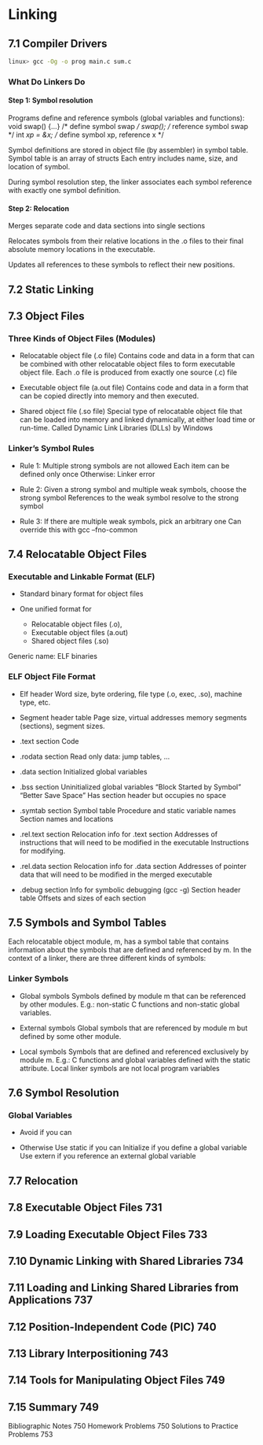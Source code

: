 # Linking

## 7.1 Compiler Drivers 

```bash
linux> gcc -Og -o prog main.c sum.c

```

### What Do Linkers Do

#### Step 1: Symbol resolution

Programs define and reference symbols (global variables and functions):
    void swap() {…}   /* define symbol swap */
    swap();           /* reference symbol swap */
    int *xp = &x;     /* define symbol xp, reference x */

Symbol definitions are stored in object file (by assembler) in symbol table.
    Symbol table is an array of structs
    Each entry includes name, size, and location of symbol.

During symbol resolution step, the linker associates each symbol reference with exactly one symbol definition.


#### Step 2: Relocation

Merges separate code and data sections into single sections

Relocates symbols from their relative locations in the .o files to their final absolute memory locations in the executable.

Updates all references to these symbols to reflect their new positions.






## 7.2 Static Linking 



## 7.3 Object Files


### Three Kinds of Object Files (Modules)

- Relocatable object file (.o file)
Contains code and data in a form that can be combined with other relocatable object files to form executable object file.
Each .o file is produced from exactly one source (.c) file

- Executable object file (a.out file)
Contains code and data in a form that can be copied directly into memory and then executed.

- Shared object file (.so file)
Special type of relocatable object file that can be loaded into memory and linked dynamically, at either load time or run-time.
Called Dynamic Link Libraries (DLLs) by Windows







### Linker’s Symbol Rules

- Rule 1: Multiple strong symbols are not allowed
Each item can be defined only once
Otherwise: Linker error

- Rule 2: Given a strong symbol and multiple weak symbols, choose the strong symbol
References to the weak symbol resolve to the strong symbol

- Rule 3: If there are multiple weak symbols, pick an arbitrary one
Can override this with gcc –fno-common
    


## 7.4 Relocatable Object Files 

### Executable and Linkable Format (ELF)

- Standard binary format for object files

- One unified format for 
    - Relocatable object files (.o), 
    - Executable object files (a.out)
    - Shared object files (.so)

Generic name: ELF binaries

### ELF Object File Format

- Elf header
Word size, byte ordering, file type (.o, exec, .so), machine type, etc.

- Segment header table
Page size, virtual addresses memory segments (sections), segment sizes.

- .text section
Code

- .rodata section
Read only data: jump tables, ...

- .data section
Initialized global variables

- .bss section
Uninitialized global variables
“Block Started by Symbol”
“Better Save Space”
Has section header but occupies no space

- .symtab section
Symbol table
Procedure and static variable names
Section names and locations

- .rel.text section
Relocation info for .text section
Addresses of instructions that will need to be modified in the executable
Instructions for modifying.

- .rel.data section
Relocation info for .data section
Addresses of pointer data that will need to be modified in the merged executable

- .debug section
Info for symbolic debugging (gcc -g)
Section header table
Offsets and sizes of each section


## 7.5 Symbols and Symbol Tables 

Each relocatable object module, m, has a symbol table that contains information
about the symbols that are defined and referenced by m. In the context of a linker,
there are three different kinds of symbols:

### Linker Symbols	

- Global symbols
Symbols defined by module m that can be referenced by other modules.
E.g.: non-static C functions and non-static global variables.

- External symbols
Global symbols that are referenced by module m but defined by some other module.

- Local symbols
Symbols that are defined and referenced exclusively by module m.
E.g.: C functions and global variables defined with the static attribute.
Local linker symbols are not local program variables


## 7.6 Symbol Resolution

### Global Variables

- Avoid if you can

- Otherwise
Use static if you can
Initialize if you define a global variable
Use extern if you reference an external global variable


## 7.7 Relocation

## 7.8 Executable Object Files 731

## 7.9 Loading Executable Object Files 733

## 7.10 Dynamic Linking with Shared Libraries 734

## 7.11 Loading and Linking Shared Libraries from Applications 737

## 7.12 Position-Independent Code (PIC) 740

## 7.13 Library Interpositioning 743

## 7.14 Tools for Manipulating Object Files 749

## 7.15 Summary 749

Bibliographic Notes 750
Homework Problems 750
Solutions to Practice Problems 753
